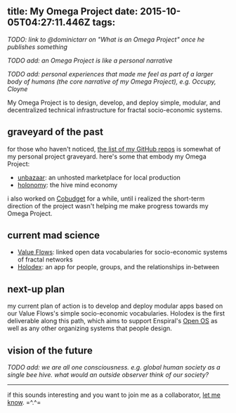 title: My Omega Project
date: 2015-10-05T04:27:11.446Z
tags:
---
_TODO: link to @dominictarr on "What is an Omega Project" once he publishes something_

_TODO add: an Omega Project is like a personal narrative_

_TODO add: personal experiences that made me feel as part of a larger body of humans (the core narrative of my Omega Project), e.g. Occupy, Cloyne_

My Omega Project is to design, develop, and deploy simple, modular, and decentralized technical infrastructure for fractal socio-economic systems.

## graveyard of the past

for those who haven't noticed, [the list of my GitHub repos](https://github.com/ahdinosaur?tab=repositories) is somewhat of my personal project graveyard. here's some that embody my Omega Project:

- [unbazaar](http://dinosaur.is/unbazaar/docs/): an unhosted marketplace for local production
- [holonomy](http://holonomy.is/): the hive mind economy

i also worked on [Cobudget](http://cobudget.co) for a while, until i realized the short-term direction of the project wasn't helping me make progress towards my Omega Project.

## current mad science

- [Value Flows](https://github.com/valueflows/valueflows/): linked open data vocabularies for socio-economic systems of fractal networks
- [Holodex](https://github.com/open-app/holodex): an app for people, groups, and the relationships in-between

## next-up plan

my current plan of action is to develop and deploy modular apps based on our Value Flows's simple socio-economic vocabularies. Holodex is the first deliverable along this path, which aims to support Enspiral's [Open OS](https://enspiral.gitbooks.io/os/content/en/index.html) as well as any other organizing systems that people design.

## vision of the future

_TODO add: we are all one consciousness. e.g. global human society as a single bee hive. what would an outside observer think of our society?_


---

if this sounds interesting and you want to join me as a collaborator, [let me know](http://dinosaur.is). =^.^=
